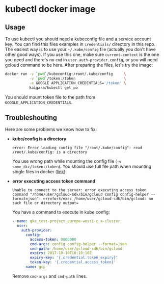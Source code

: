 # kubectl docker image

## Usage

To use kubectl you should need a kubeconfig file and a service account key. You can find this files examples in `credentials/` directory in this repo. The easiest way is to use your `~/.kube/config` file (actually you don't have other good ways). If you use this one, make sure `current-context` is the one you need and there's no `cmd` in `user.auth-provider.config`, or you will need gcloud command to be here. After preparing the files, let's try the image:

```bash
docker run -v `pwd`/kubeconfig:/root/.kube/config     \
           -v `pwd`/token:/token                      \
           -e GOOGLE_APPLICATION_CREDENTIALS='/token' \
           kaigara/kubectl get po
```

You should mount token file to the path from `GOOGLE_APPLICATION_CREDENTIALS`.

## Troubleshouting

Here are some problems we know how to fix:

* __kube/config is a directory__

  ```
  error: Error loading config file "/root/.kube/config": read /root/.kube/config: is a directory
  ```

  You use wrong path while mounting the config file (`-v some_dir/token:/token`). You should use full file path when mounting single files in docker ([link](https://docs.docker.com/engine/tutorials/dockervolumes/#mount-a-host-file-as-a-data-volume)).

* __error executing access token command__

  ```
  Unable to connect to the server: error executing access token command "/home/user/gcloud-sdk/bin/gcloud config config-helper --format=json": err=fork/exec /home/user/gcloud-sdk/bin/gcloud: no such file or directory output=
  ```

  You have a command to execute in kube config:

  ```yaml
  - name: gke_test-project_europe-west1-c_a-cluster
    user:
      auth-provider:
        config:
          access-token: 0000000
          cmd-args: config config-helper --format=json
          cmd-path: /home/user/gcloud-sdk/bin/gcloud
          expiry: 2017-10-10T10:10:10Z
          expiry-key: '{.credential.token_expiry}'
          token-key: '{.credential.access_token}'
        name: gcp
  ```

  Remove `cmd-args` and `cmd-path` lines.
